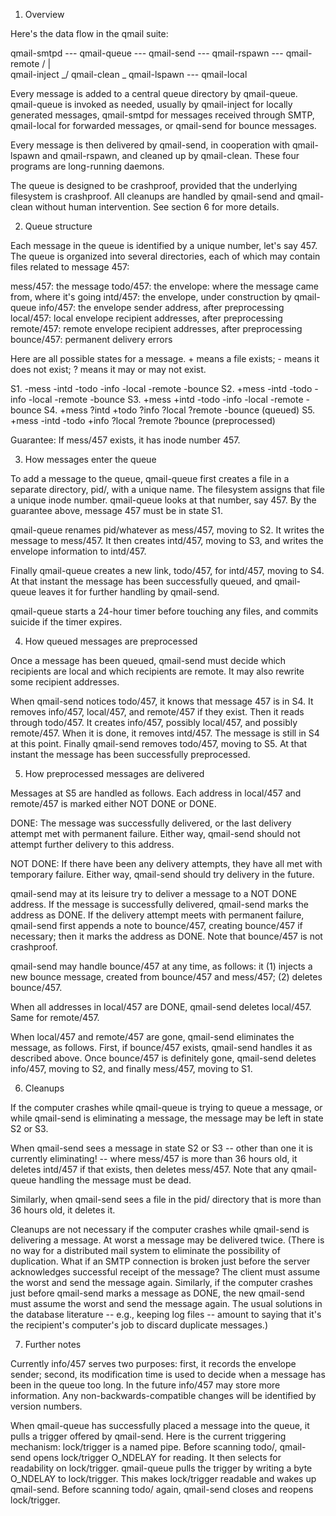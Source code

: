 1. Overview

Here's the data flow in the qmail suite:

 qmail-smtpd --- qmail-queue --- qmail-send --- qmail-rspawn --- qmail-remote
               /                     |      \
qmail-inject _/                 qmail-clean  \_ qmail-lspawn --- qmail-local

Every message is added to a central queue directory by qmail-queue.
qmail-queue is invoked as needed, usually by qmail-inject for locally
generated messages, qmail-smtpd for messages received through SMTP,
qmail-local for forwarded messages, or qmail-send for bounce messages.

Every message is then delivered by qmail-send, in cooperation with
qmail-lspawn and qmail-rspawn, and cleaned up by qmail-clean. These four
programs are long-running daemons.

The queue is designed to be crashproof, provided that the underlying
filesystem is crashproof. All cleanups are handled by qmail-send and
qmail-clean without human intervention. See section 6 for more details.


2. Queue structure

Each message in the queue is identified by a unique number, let's say
457. The queue is organized into several directories, each of which may
contain files related to message 457:

   mess/457: the message
   todo/457: the envelope: where the message came from, where it's going
   intd/457: the envelope, under construction by qmail-queue
   info/457: the envelope sender address, after preprocessing
   local/457: local envelope recipient addresses, after preprocessing
   remote/457: remote envelope recipient addresses, after preprocessing
   bounce/457: permanent delivery errors

Here are all possible states for a message. + means a file exists; -
means it does not exist; ? means it may or may not exist.

   S1. -mess -intd -todo -info -local -remote -bounce
   S2. +mess -intd -todo -info -local -remote -bounce
   S3. +mess +intd -todo -info -local -remote -bounce
   S4. +mess ?intd +todo ?info ?local ?remote -bounce (queued)
   S5. +mess -intd -todo +info ?local ?remote ?bounce (preprocessed)

Guarantee: If mess/457 exists, it has inode number 457.


3. How messages enter the queue

To add a message to the queue, qmail-queue first creates a file in a
separate directory, pid/, with a unique name. The filesystem assigns
that file a unique inode number. qmail-queue looks at that number, say
457. By the guarantee above, message 457 must be in state S1.

qmail-queue renames pid/whatever as mess/457, moving to S2. It writes
the message to mess/457. It then creates intd/457, moving to S3, and
writes the envelope information to intd/457.

Finally qmail-queue creates a new link, todo/457, for intd/457, moving
to S4. At that instant the message has been successfully queued, and
qmail-queue leaves it for further handling by qmail-send.

qmail-queue starts a 24-hour timer before touching any files, and
commits suicide if the timer expires.


4. How queued messages are preprocessed

Once a message has been queued, qmail-send must decide which recipients
are local and which recipients are remote. It may also rewrite some
recipient addresses.

When qmail-send notices todo/457, it knows that message 457 is in S4. It
removes info/457, local/457, and remote/457 if they exist. Then it reads
through todo/457. It creates info/457, possibly local/457, and possibly
remote/457. When it is done, it removes intd/457. The message is still
in S4 at this point. Finally qmail-send removes todo/457, moving to S5.
At that instant the message has been successfully preprocessed.


5. How preprocessed messages are delivered

Messages at S5 are handled as follows. Each address in local/457 and
remote/457 is marked either NOT DONE or DONE.

   DONE: The message was successfully delivered, or the last delivery
         attempt met with permanent failure. Either way, qmail-send
	 should not attempt further delivery to this address.

   NOT DONE: If there have been any delivery attempts, they have all
             met with temporary failure. Either way, qmail-send should
             try delivery in the future.

qmail-send may at its leisure try to deliver a message to a NOT DONE
address. If the message is successfully delivered, qmail-send marks the
address as DONE. If the delivery attempt meets with permanent failure,
qmail-send first appends a note to bounce/457, creating bounce/457 if
necessary; then it marks the address as DONE. Note that bounce/457 is
not crashproof.

qmail-send may handle bounce/457 at any time, as follows: it (1) injects
a new bounce message, created from bounce/457 and mess/457; (2) deletes
bounce/457.

When all addresses in local/457 are DONE, qmail-send deletes local/457.
Same for remote/457. 

When local/457 and remote/457 are gone, qmail-send eliminates the
message, as follows. First, if bounce/457 exists, qmail-send handles it
as described above. Once bounce/457 is definitely gone, qmail-send
deletes info/457, moving to S2, and finally mess/457, moving to S1.


6. Cleanups

If the computer crashes while qmail-queue is trying to queue a message,
or while qmail-send is eliminating a message, the message may be left in
state S2 or S3.

When qmail-send sees a message in state S2 or S3 -- other than one
it is currently eliminating! -- where mess/457 is more than 36 hours old,
it deletes intd/457 if that exists, then deletes mess/457. Note that any
qmail-queue handling the message must be dead.

Similarly, when qmail-send sees a file in the pid/ directory that is
more than 36 hours old, it deletes it.

Cleanups are not necessary if the computer crashes while qmail-send is
delivering a message. At worst a message may be delivered twice. (There
is no way for a distributed mail system to eliminate the possibility of
duplication. What if an SMTP connection is broken just before the server
acknowledges successful receipt of the message? The client must assume
the worst and send the message again. Similarly, if the computer crashes
just before qmail-send marks a message as DONE, the new qmail-send must
assume the worst and send the message again. The usual solutions in the
database literature -- e.g., keeping log files -- amount to saying that
it's the recipient's computer's job to discard duplicate messages.)


7. Further notes

Currently info/457 serves two purposes: first, it records the envelope
sender; second, its modification time is used to decide when a message
has been in the queue too long. In the future info/457 may store more
information. Any non-backwards-compatible changes will be identified by
version numbers.

When qmail-queue has successfully placed a message into the queue, it
pulls a trigger offered by qmail-send. Here is the current triggering
mechanism: lock/trigger is a named pipe. Before scanning todo/,
qmail-send opens lock/trigger O_NDELAY for reading. It then selects for
readability on lock/trigger. qmail-queue pulls the trigger by writing a
byte O_NDELAY to lock/trigger. This makes lock/trigger readable and
wakes up qmail-send. Before scanning todo/ again, qmail-send closes and
reopens lock/trigger.
